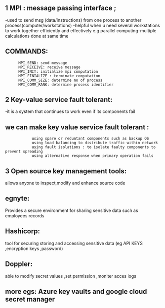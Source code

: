 1 MPI : message passing interface ;
-
-used to send msg (data/instructions) from one process to another process(computer/workstations)
-helpful when u need several workstations to work together efficiently and effectively  e.g parallel computing-multiple calculations done at same time

COMMANDS:
-
          MPI_SEND: send message 
          MPI_RECEIVE: receive message
          MPI_INIT: initialize mpi computation
          MPI_FINIALIZE : terminate computation
          MPI_COMM_SIZE: determine no of process
          MPI_COMM_RANK: determine process identifier

2 Key-value service fault tolerant:
-
-it is a system that continues to work even if its components fail

we can make key value service fault tolerant :
-
                using spare or reduntant components such as backup OS
                using load balancing to distribute traffic within network
                using fault isolations : to isolate faulty components to prevent spreading 
                using alternative response when primary operation fails

 3 Open source key management tools:
 -
 allows anyone to inspect,modify and enhance source code 

 egnyte: 
 -
Provides a secure environment for sharing sensitive data such as employees records 

Hashicorp:
-
tool for securing storing and accessing sensitive data (eg API KEYS ,encryption keys ,password)

Doppler:
-
able to modify secret values ,set permission ,moniter acces logs 


more egs: Azure key vaults and google cloud secret manager
-

          
